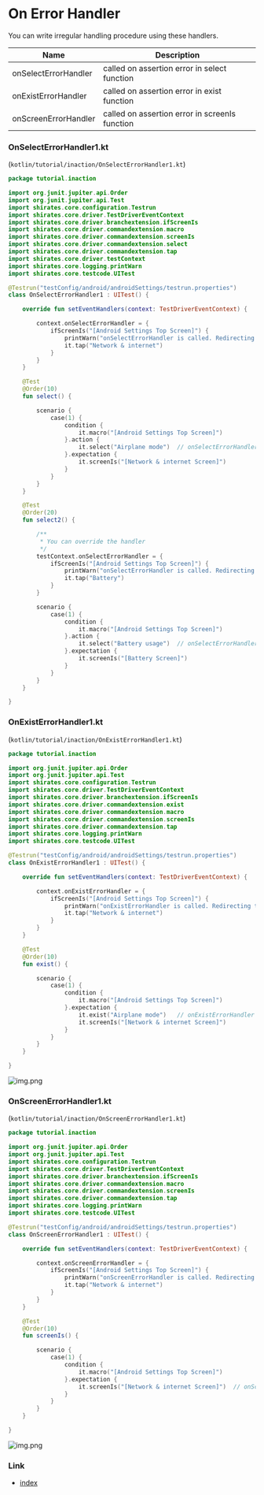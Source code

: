 # On Error Handler

You can write irregular handling procedure using these handlers.

| Name                 | Description                                    |   
|----------------------|------------------------------------------------|
| onSelectErrorHandler | called on assertion error in select function   |
| onExistErrorHandler  | called on assertion error in exist function    |
| onScreenErrorHandler | called on assertion error in screenIs function |

### OnSelectErrorHandler1.kt

(`kotlin/tutorial/inaction/OnSelectErrorHandler1.kt`)

```kotlin
package tutorial.inaction

import org.junit.jupiter.api.Order
import org.junit.jupiter.api.Test
import shirates.core.configuration.Testrun
import shirates.core.driver.TestDriverEventContext
import shirates.core.driver.branchextension.ifScreenIs
import shirates.core.driver.commandextension.macro
import shirates.core.driver.commandextension.screenIs
import shirates.core.driver.commandextension.select
import shirates.core.driver.commandextension.tap
import shirates.core.driver.testContext
import shirates.core.logging.printWarn
import shirates.core.testcode.UITest

@Testrun("testConfig/android/androidSettings/testrun.properties")
class OnSelectErrorHandler1 : UITest() {

    override fun setEventHandlers(context: TestDriverEventContext) {

        context.onSelectErrorHandler = {
            ifScreenIs("[Android Settings Top Screen]") {
                printWarn("onSelectErrorHandler is called. Redirecting to [Network & internet Screen]")
                it.tap("Network & internet")
            }
        }
    }

    @Test
    @Order(10)
    fun select() {

        scenario {
            case(1) {
                condition {
                    it.macro("[Android Settings Top Screen]")
                }.action {
                    it.select("Airplane mode")  // onSelectErrorHandler is called
                }.expectation {
                    it.screenIs("[Network & internet Screen]")
                }
            }
        }
    }

    @Test
    @Order(20)
    fun select2() {

        /**
         * You can override the handler
         */
        testContext.onSelectErrorHandler = {
            ifScreenIs("[Android Settings Top Screen]") {
                printWarn("onSelectErrorHandler is called. Redirecting to [Battery Screen]")
                it.tap("Battery")
            }
        }

        scenario {
            case(1) {
                condition {
                    it.macro("[Android Settings Top Screen]")
                }.action {
                    it.select("Battery usage")  // onSelectErrorHandler is called
                }.expectation {
                    it.screenIs("[Battery Screen]")
                }
            }
        }
    }

}
```

### OnExistErrorHandler1.kt

(`kotlin/tutorial/inaction/OnExistErrorHandler1.kt`)

```kotlin
package tutorial.inaction

import org.junit.jupiter.api.Order
import org.junit.jupiter.api.Test
import shirates.core.configuration.Testrun
import shirates.core.driver.TestDriverEventContext
import shirates.core.driver.branchextension.ifScreenIs
import shirates.core.driver.commandextension.exist
import shirates.core.driver.commandextension.macro
import shirates.core.driver.commandextension.screenIs
import shirates.core.driver.commandextension.tap
import shirates.core.logging.printWarn
import shirates.core.testcode.UITest

@Testrun("testConfig/android/androidSettings/testrun.properties")
class OnExistErrorHandler1 : UITest() {

    override fun setEventHandlers(context: TestDriverEventContext) {

        context.onExistErrorHandler = {
            ifScreenIs("[Android Settings Top Screen]") {
                printWarn("onExistErrorHandler is called. Redirecting to [Network & internet Screen]")
                it.tap("Network & internet")
            }
        }
    }

    @Test
    @Order(10)
    fun exist() {

        scenario {
            case(1) {
                condition {
                    it.macro("[Android Settings Top Screen]")
                }.expectation {
                    it.exist("Airplane mode")   // onExistErrorHandler is called
                    it.screenIs("[Network & internet Screen]")
                }
            }
        }
    }

}
```

![img.png](../_images/on_exist_error_handler.png)

### OnScreenErrorHandler1.kt

(`kotlin/tutorial/inaction/OnScreenErrorHandler1.kt`)

```kotlin
package tutorial.inaction

import org.junit.jupiter.api.Order
import org.junit.jupiter.api.Test
import shirates.core.configuration.Testrun
import shirates.core.driver.TestDriverEventContext
import shirates.core.driver.branchextension.ifScreenIs
import shirates.core.driver.commandextension.macro
import shirates.core.driver.commandextension.screenIs
import shirates.core.driver.commandextension.tap
import shirates.core.logging.printWarn
import shirates.core.testcode.UITest

@Testrun("testConfig/android/androidSettings/testrun.properties")
class OnScreenErrorHandler1 : UITest() {

    override fun setEventHandlers(context: TestDriverEventContext) {

        context.onScreenErrorHandler = {
            ifScreenIs("[Android Settings Top Screen]") {
                printWarn("onScreenErrorHandler is called. Redirecting to [Network & internet Screen]")
                it.tap("Network & internet")
            }
        }
    }

    @Test
    @Order(10)
    fun screenIs() {

        scenario {
            case(1) {
                condition {
                    it.macro("[Android Settings Top Screen]")
                }.expectation {
                    it.screenIs("[Network & internet Screen]")  // onScreenErrorHandler is called
                }
            }
        }
    }

}
```

![img.png](../_images/on_screen_error_handler.png)

### Link

- [index](../../index.md)
